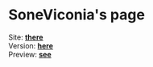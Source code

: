 # SoneViconia's page

Site: __[there](https://soneviconia.github.io)__ <br>
Version: __[here](https://github.com/soneviconia/soneviconia.github.io/blob/main/VERSIONS.md)__ <br>
Preview: __[see](https://soneviconia.github.io/preview/)__
